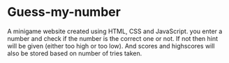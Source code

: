 # Guess-my-number
A minigame website created using HTML, CSS and JavaScript. you enter a number and check if the number is the correct one or not. If not then hint will be given (either too high or too low). And scores and highscores will also be stored based on number of tries taken.
